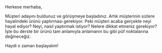 Herkese merhaba,

Müşteri adayını buldunuz ve görüşmeye başladınız. Artık müşterinin sizlere hayalindeki ürünü yaptırması gerekiyor. Peki müşteri acaba gerçekte neyi hayal ediyor? Neyi, nasıl yaptırmak istiyor? Nelere dikkat etmeniz gerekiyor? İşte bu derste bir ürünü tam anlamıyla anlamanın bu gibi püf noktalarına değineceğiz.

Haydi o zaman başlayalım!